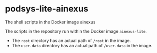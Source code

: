# podsys-lite-ainexus
The shell scripts in the Docker image ainexus

The scripts in the repository run within the Docker image `ainexus-lite`.

- The `root` directory has an actual path of `/root` in the image.
- The `user-data` directory has an actual path of `/user-data` in the image.